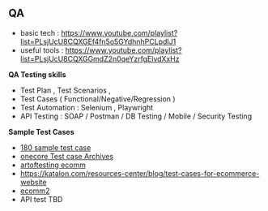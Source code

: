 ## QA
* basic tech : https://www.youtube.com/playlist?list=PLsjUcU8CQXGEf4fn5o5GYdhnhPCLpdIJ1
* useful tools : https://www.youtube.com/playlist?list=PLsjUcU8CQXGGmdZ2n0qeYzrfgElvdXxHz

**QA Testing skills**
* Test Plan , Test Scenarios  ,
* Test Cases ( Functional/Negative/Regression )
* Test Automation : Selenium , Playwright 
* API Testing : SOAP / Postman / DB Testing / Mobile / Security Testing

**Sample Test Cases**
* [180 sample test case](https://www.softwaretestinghelp.com/sample-test-cases-testing-web-desktop-applications/)
* [onecore Test case Archives](https://onecore.net/archives)
* [artoftesting ecomm](https://artoftesting.com/ecommerce)
* https://katalon.com/resources-center/blog/test-cases-for-ecommerce-website
* [ecomm2](https://www.softwaretestinghelp.com/ecommerce-testing/)
* API test TBD
